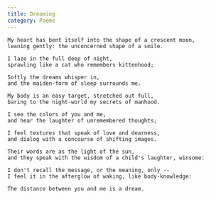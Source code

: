```yaml
---
title: Dreaming
category: Poems
---
```


    My heart has bent itself into the shape of a crescent moon,
    leaning gently: the unconcerned shape of a smile.

    I laze in the full deep of night,
    sprawling like a cat who remembers kittenhood;

    Softly the dreams whisper in,
    and the maiden-form of sleep surrounds me.

    My body is an easy target, stretched out full,
    baring to the night-world my secrets of manhood.

    I see the colors of you and me,
    and hear the laughter of unremembered thoughts;

    I feel textures that speak of love and dearness,
    and dialog with a concourse of shifting images.

    Their words are as the light of the sun,
    and they speak with the wisdom of a child's laughter, winsome:

    I don't recall the message, or the meaning, only --
    I feel it in the afterglow of waking, like body-knowledge:

    The distance between you and me is a dream.


